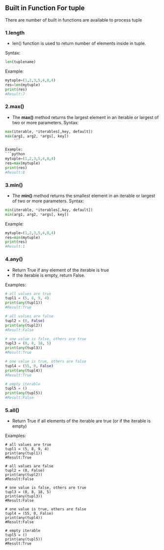 ## Built in Function For tuple
There are number of built in functions are available to process tuple

### 1.length
- len() function is used to return number of elements inside in tuple.

Syntax:
```python
len(tuplename)
```
Example:
```python
mytuple=(1,2,3,5,4,8,4)
res=len(mytuple)
print(res)	
#Result:7
```

### 2.max()
- The **max()** method returns the largest element in an iterable or largest of two or more parameters.
Syntax:
```python
max(iterable, *iterables[,key, default])
max(arg1, arg2, *args[, key])
	```

Example:
```python
mytuple=(1,2,3,5,4,8,4)
res=max(mytuple)
print(res)
#Result:8
```
### 3.min()
- The **min()** method returns the smallest element in an iterable or largest of two or more parameters.
Syntax:
```python
min(iterable, *iterables[,key, default])
min(arg1, arg2, *args[, key])
```	

Example:
```python
mytuple=(1,2,3,5,4,8,4)
res=min(mytuple)
print(res)
#Result:1
```

### 4.any()
- Return True if any element of the iterable is true
- If the iterable is empty, return False.

Examples:
```python
# all values are true
tupl1 = (5, 8, 9, 4)
print(any(tupl1))
#Result:True

# all values are false
tupl2 = (0, False)
print(any(tupl2))
#Result:False

# one value is false, others are true
tupl3 = (0, 8, 18, 5)
print(any(tupl3))
#Result:True

# one value is true, others are false
tupl4 = (55, 0, False)
print(any(tupl4))
#Result:True

# empty iterable
tupl5 = ()
print(any(tupl5))
#Result:False
```

### 5.all()
- Return True if all elements of the iterable are true (or if the iterable is empty)


Examples:
```
# all values are true
tupl1 = (5, 8, 9, 4)
print(any(tupl1))
#Result:True

# all values are false
tupl2 = (0, False)
print(any(tupl2))
#Result:False

# one value is false, others are true
tupl3 = (0, 8, 18, 5)
print(any(tupl3))
#Result:False

# one value is true, others are false
tupl4 = (55, 0, False)
print(any(tupl4))
#Result:False

# empty iterable
tupl5 = ()
print(any(tupl5))
#Result:True
```
